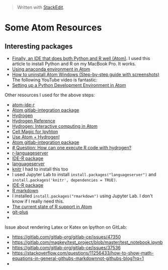> Written with [StackEdit](https://stackedit.io/).

# Some Atom Resources

## Interesting packages

- [Finally, an IDE that does both Python and R well (Atom)](https://jstaf.github.io/2018/03/25/atom-ide.html). I used this article to install Python and R on my MacBook Pro. It works.
- [Using anaconda environment in Atom](https://stackoverflow.com/questions/43207427/using-anaconda-environment-in-atom)
- [How to uninstall Atom Windows (Step-by-step guide with screenshots)]([https://windowsreport.com/uninstall-atom-windows/](https://windowsreport.com/uninstall-atom-windows/))
The following YouTube video is fantastic:
- [Setting up a Python Development Environment in Atom](https://www.youtube.com/watch?v=DjEuROpsvp4)

Other resources I used for the above steps:

- [atom-ide-r](https://github.com/REditorSupport/atom-ide-r)
- [Atom gitlab-integration package]()
- [Hydrogen](https://nteract.gitbooks.io/hydrogen/content/)
- [Hydrogen Reference](https://nteract.gitbooks.io/hydrogen/)
- [Hydrogen: Interactive computing in Atom](https://blog.nteract.io/hydrogen-interactive-computing-in-atom-89d291bcc4dd)
- [Cell Magic for Ipyhton](https://ipython.readthedocs.io/en/stable/interactive/magics.html)
- [Use Atom + Hydrogen!](https://acarril.github.io/posts/atom-hydrogen)
- [Atom gitlab-integration package](https://atom.io/packages/gitlab-integration)
- [# Question: How can one execute R code with hydrogen?](https://github.com/nteract/hydrogen/issues/881)
- [r-languageserver](https://anaconda.org/gwerbin/r-languageserver)
- [IDE-R package](https://atom.io/packages/ide-r)
- [languageserver](https://github.com/REditorSupport/languageserver)
- [knitr](https://github.com/yihui/knitr) I had to install this too
- I used Jupyter Lab to install `install.packages("languageserver")` and `install.packages('knitr', dependencies = TRUE)`. 
- [IDE-R package](https://atom.io/packages/ide-r)
- [R markdown](https://rmarkdown.rstudio.com/lesson-1.html)
- I installed `install.packages("rmarkdown")` using Jupyter Lab. I don't know if I really need this.
- [The current state of R support in Atom](https://haroldpimentel.wordpress.com/2016/11/28/the-current-state-of-r-support-in-atom/)
- [git-plus](https://atom.io/packages/git-plus)
- 

Issue about rendering Latex or Katex on Ipython on GitLab:

- https://gitlab.com/gitlab-org/gitlab-ce/issues/47350
- https://gitlab.com/magkey/test_project/blob/master/test_notebook.ipynb
- https://gitlab.com/gitlab-org/gitlab-ce/issues/37536
- https://stackoverflow.com/questions/11256433/how-to-show-math-equations-in-general-githubs-markdownnot-githubs-blog?rq=1
- 


<!--stackedit_data:
eyJoaXN0b3J5IjpbOTU3NzA1NjIyLC0xMjMzMTIxNDc3LC0yNz
E4NTE1OTMsLTE2Nzg2Njg0NF19
-->